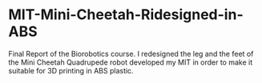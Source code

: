 # MIT-Mini-Cheetah-Ridesigned-in-ABS
Final Report of the Biorobotics course. I redesigned the leg and the feet of the Mini Cheetah Quadrupede robot developed my MIT in order to make it suitable for 3D printing in ABS plastic. 
